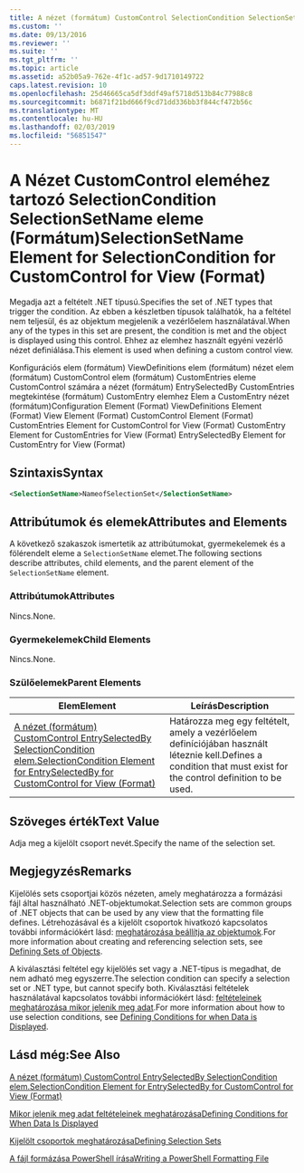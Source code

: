 ```yaml
---
title: A nézet (formátum) CustomControl SelectionCondition SelectionSetName eleme |} A Microsoft Docs
ms.custom: ''
ms.date: 09/13/2016
ms.reviewer: ''
ms.suite: ''
ms.tgt_pltfrm: ''
ms.topic: article
ms.assetid: a52b05a9-762e-4f1c-ad57-9d1710149722
caps.latest.revision: 10
ms.openlocfilehash: 25d46665ca5df3ddf49af5718d513b84c77988c8
ms.sourcegitcommit: b6871f21bd666f9cd71dd336bb3f844cf472b56c
ms.translationtype: MT
ms.contentlocale: hu-HU
ms.lasthandoff: 02/03/2019
ms.locfileid: "56851547"
---
```

# <a name="selectionsetname-element-for-selectioncondition-for-customcontrol-for-view-format"></a><span data-ttu-id="3042a-102">A Nézet CustomControl eleméhez tartozó SelectionCondition SelectionSetName eleme (Formátum)</span><span class="sxs-lookup"><span data-stu-id="3042a-102">SelectionSetName Element for SelectionCondition for CustomControl for View (Format)</span></span>

<span data-ttu-id="3042a-103">Megadja azt a feltételt .NET típusú.</span><span class="sxs-lookup"><span data-stu-id="3042a-103">Specifies the set of .NET types that trigger the condition.</span></span> <span data-ttu-id="3042a-104">Az ebben a készletben típusok találhatók, ha a feltétel nem teljesül, és az objektum megjelenik a vezérlőelem használatával.</span><span class="sxs-lookup"><span data-stu-id="3042a-104">When any of the types in this set are present, the condition is met and the object is displayed using this control.</span></span> <span data-ttu-id="3042a-105">Ehhez az elemhez használt egyéni vezérlő nézet definiálása.</span><span class="sxs-lookup"><span data-stu-id="3042a-105">This element is used when defining a custom control view.</span></span>

<span data-ttu-id="3042a-106">Konfigurációs elem (formátum) ViewDefinitions elem (formátum) nézet elem (formátum) CustomControl elem (formátum) CustomEntries eleme CustomControl számára a nézet (formátum) EntrySelectedBy CustomEntries megtekintése (formátum) CustomEntry elemhez Elem a CustomEntry nézet (formátum)</span><span class="sxs-lookup"><span data-stu-id="3042a-106">Configuration Element (Format) ViewDefinitions Element (Format) View Element (Format) CustomControl Element (Format) CustomEntries Element for CustomControl for View (Format) CustomEntry Element for CustomEntries for View (Format) EntrySelectedBy Element for CustomEntry for View (Format)</span></span>

## <a name="syntax"></a><span data-ttu-id="3042a-107">Szintaxis</span><span class="sxs-lookup"><span data-stu-id="3042a-107">Syntax</span></span>

```xml
<SelectionSetName>NameofSelectionSet</SelectionSetName>
```

## <a name="attributes-and-elements"></a><span data-ttu-id="3042a-108">Attribútumok és elemek</span><span class="sxs-lookup"><span data-stu-id="3042a-108">Attributes and Elements</span></span>

<span data-ttu-id="3042a-109">A következő szakaszok ismertetik az attribútumokat, gyermekelemek és a fölérendelt eleme a `SelectionSetName` elemet.</span><span class="sxs-lookup"><span data-stu-id="3042a-109">The following sections describe attributes, child elements, and the parent element of the `SelectionSetName` element.</span></span>

### <a name="attributes"></a><span data-ttu-id="3042a-110">Attribútumok</span><span class="sxs-lookup"><span data-stu-id="3042a-110">Attributes</span></span>

<span data-ttu-id="3042a-111">Nincs.</span><span class="sxs-lookup"><span data-stu-id="3042a-111">None.</span></span>

### <a name="child-elements"></a><span data-ttu-id="3042a-112">Gyermekelemek</span><span class="sxs-lookup"><span data-stu-id="3042a-112">Child Elements</span></span>

<span data-ttu-id="3042a-113">Nincs.</span><span class="sxs-lookup"><span data-stu-id="3042a-113">None.</span></span>

### <a name="parent-elements"></a><span data-ttu-id="3042a-114">Szülőelemek</span><span class="sxs-lookup"><span data-stu-id="3042a-114">Parent Elements</span></span>

|<span data-ttu-id="3042a-115">Elem</span><span class="sxs-lookup"><span data-stu-id="3042a-115">Element</span></span>|<span data-ttu-id="3042a-116">Leírás</span><span class="sxs-lookup"><span data-stu-id="3042a-116">Description</span></span>|
|-------------|-----------------|
|[<span data-ttu-id="3042a-117">A nézet (formátum) CustomControl EntrySelectedBy SelectionCondition elem.</span><span class="sxs-lookup"><span data-stu-id="3042a-117">SelectionCondition Element for EntrySelectedBy for CustomControl for View (Format)</span></span>](./selectioncondition-element-for-entryselectedby-for-customcontrol-format.md)|<span data-ttu-id="3042a-118">Határozza meg egy feltételt, amely a vezérlőelem definíciójában használt léteznie kell.</span><span class="sxs-lookup"><span data-stu-id="3042a-118">Defines a condition that must exist for the control definition to be used.</span></span>|

## <a name="text-value"></a><span data-ttu-id="3042a-119">Szöveges érték</span><span class="sxs-lookup"><span data-stu-id="3042a-119">Text Value</span></span>

<span data-ttu-id="3042a-120">Adja meg a kijelölt csoport nevét.</span><span class="sxs-lookup"><span data-stu-id="3042a-120">Specify the name of the selection set.</span></span>

## <a name="remarks"></a><span data-ttu-id="3042a-121">Megjegyzés</span><span class="sxs-lookup"><span data-stu-id="3042a-121">Remarks</span></span>

<span data-ttu-id="3042a-122">Kijelölés sets csoportjai közös nézeten, amely meghatározza a formázási fájl által használható .NET-objektumokat.</span><span class="sxs-lookup"><span data-stu-id="3042a-122">Selection sets are common groups of .NET objects that can be used by any view that the formatting file defines.</span></span> <span data-ttu-id="3042a-123">Létrehozásával és a kijelölt csoportok hivatkozó kapcsolatos további információkért lásd: [meghatározása beállítja az objektumok](./defining-selection-sets.md).</span><span class="sxs-lookup"><span data-stu-id="3042a-123">For more information about creating and referencing selection sets, see [Defining Sets of Objects](./defining-selection-sets.md).</span></span>

<span data-ttu-id="3042a-124">A kiválasztási feltétel egy kijelölés set vagy a .NET-típus is megadhat, de nem adható meg egyszerre.</span><span class="sxs-lookup"><span data-stu-id="3042a-124">The selection condition can specify a selection set or .NET type, but cannot specify both.</span></span> <span data-ttu-id="3042a-125">Kiválasztási feltételek használatával kapcsolatos további információkért lásd: [feltételeinek meghatározása mikor jelenik meg adat](./defining-conditions-for-displaying-data.md).</span><span class="sxs-lookup"><span data-stu-id="3042a-125">For more information about how to use selection conditions, see [Defining Conditions for when Data is Displayed](./defining-conditions-for-displaying-data.md).</span></span>

## <a name="see-also"></a><span data-ttu-id="3042a-126">Lásd még:</span><span class="sxs-lookup"><span data-stu-id="3042a-126">See Also</span></span>

[<span data-ttu-id="3042a-127">A nézet (formátum) CustomControl EntrySelectedBy SelectionCondition elem.</span><span class="sxs-lookup"><span data-stu-id="3042a-127">SelectionCondition Element for EntrySelectedBy for CustomControl for View (Format)</span></span>](./selectioncondition-element-for-entryselectedby-for-customcontrol-format.md)

[<span data-ttu-id="3042a-128">Mikor jelenik meg adat feltételeinek meghatározása</span><span class="sxs-lookup"><span data-stu-id="3042a-128">Defining Conditions for When Data Is Displayed</span></span>](./defining-conditions-for-displaying-data.md)

[<span data-ttu-id="3042a-129">Kijelölt csoportok meghatározása</span><span class="sxs-lookup"><span data-stu-id="3042a-129">Defining Selection Sets</span></span>](./defining-selection-sets.md)

[<span data-ttu-id="3042a-130">A fájl formázása PowerShell írása</span><span class="sxs-lookup"><span data-stu-id="3042a-130">Writing a PowerShell Formatting File</span></span>](./writing-a-powershell-formatting-file.md)
